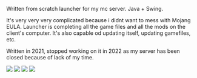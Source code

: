 Written from scratch launcher for my mc server.
Java + Swing.

It's very very very complicated because i didnt want to mess with Mojang EULA.
Launcher is completing all the game files and all the mods on the client's computer.
It's also capable od updating itself, updating gamefiles, etc.

Written in 2021, stopped working on it in 2022 as my server has been closed because of lack of my time.

<img src="https://media.licdn.com/dms/image/v2/D4D2DAQGIUnt-afLNyA/profile-treasury-image-shrink_800_800/profile-treasury-image-shrink_800_800/0/1738640389158?e=1748944800&v=beta&t=XcQStWXJ8blswE3jWoANTXIQPeg50rAPXsXvH1xsGMA"/>
<img src="https://media.licdn.com/dms/image/v2/D4D2DAQG6A36jlpAh7g/profile-treasury-image-shrink_800_800/profile-treasury-image-shrink_800_800/0/1738640486829?e=1748944800&v=beta&t=Klb_G9pxWCb9WgxsuVl03F72De-j5OU6dbjqc8gxkuA"/>
<img src="https://media.licdn.com/dms/image/v2/D4D2DAQGbxDkzhSphuA/profile-treasury-image-shrink_800_800/profile-treasury-image-shrink_800_800/0/1738640414944?e=1748944800&v=beta&t=eDHk8JjeNXi9CrOXM9mq-zupyX4tZ_iECcVz63_TVag"/>
<img src="https://media.licdn.com/dms/image/v2/D4E2DAQHilPoyBi5QMw/profile-treasury-image-shrink_800_800/profile-treasury-image-shrink_800_800/0/1738666249793?e=1748944800&v=beta&t=DjyARYLV_QTgNoeZmpyiyZxGyDvLK5kEN4RRARWFKyI"/>